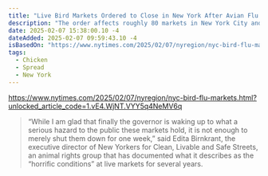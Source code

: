 ```yaml
---
title: "Live Bird Markets Ordered to Close in New York After Avian Flu Is Found"
description: "The order affects roughly 80 markets in New York City and in several nearby counties. Gov. Kathy Hochul described it as a “proactive” step to help curb the spread of bird flu."
date: 2025-02-07 15:38:00.10 -4
dateAdded: 2025-02-07 09:59:43.10 -4
isBasedOn: "https://www.nytimes.com/2025/02/07/nyregion/nyc-bird-flu-markets.html"
tags:
  - Chicken
  - Spread
  - New York
---
```


https://www.nytimes.com/2025/02/07/nyregion/nyc-bird-flu-markets.html?unlocked_article_code=1.vE4.WjNT.VYY5q4NeMV6q

> “While I am glad that finally the governor is waking up to what a serious hazard to the public these markets hold, it is not enough to merely shut them down for one week,” said Edita Birnkrant, the executive director of New Yorkers for Clean, Livable and Safe Streets, an animal rights group that has documented what it describes as the “horrific conditions” at live markets for several years.
